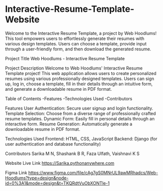 # Interactive-Resume-Template-Website
Welcome to the Interactive Resume Template, a project by Web Hoodlums! This tool empowers users to effortlessly generate their resumes with various design templates. Users can choose a template, provide input through a user-friendly form, and then download the generated resume.

Project Title Web Hoodlums - Interactive Resume Template

Project Description Welcome to Web Hoodlums' Interactive Resume Template project! This web application allows users to create personalized resumes using various professionally designed templates. Users can sign up, log in, choose a template, fill in their details through an intuitive form, and generate a downloadable resume in PDF format.

Table of Contents -Features -Technologies Used -Contributors

Features User Authentication: Secure user signup and login functionality. Template Selection: Choose from a diverse range of professionally crafted resume templates. Dynamic Form: Easily fill in personal details through an interactive form. Resume Generation: Automatically generate a downloadable resume in PDF format.

Technologies Used Frontend: HTML, CSS, JavaScript Backend: Django (for user authentication and database functionality)

Contributors Sarika M N, Shashank B R, Faza Ulfath, Vaishnavi K S

Website Live Link https://Sarika.pythonanywhere.com

Figma Link https://www.figma.com/file/cAg7gS0MNrUL9awMRhadcs/Web-Hoodlums?type=design&node-id=0%3A1&mode=design&t=TKQRdtVuObXONTle-1
